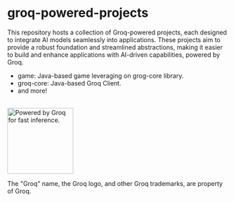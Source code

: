 # groq-powered-projects

This repository hosts a collection of Groq-powered projects, each designed to integrate AI models seamlessly 
into applications. These projects aim to provide a robust foundation and streamlined abstractions, making it easier to 
build and enhance applications with AI-driven capabilities, powered by Groq.

* game: Java-based game leveraging on grog-core library.
* groq-core: Java-based Groq Client.
* and more!

<br>
<a href="https://groq.com" target="_blank" rel="noopener noreferrer">
  <img
    src="https://groq.com/wp-content/uploads/2024/03/PBG-mark1-color.svg"
    alt="Powered by Groq for fast inference."
    width="150"
  />
</a>

The "Groq" name, the Groq logo, and other Groq trademarks, are property of Groq.